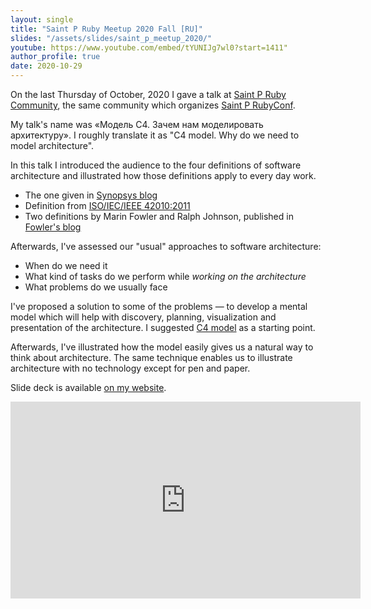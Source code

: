```yaml
---
layout: single
title: "Saint P Ruby Meetup 2020 Fall [RU]"
slides: "/assets/slides/saint_p_meetup_2020/"
youtube: https://www.youtube.com/embed/tYUNIJg7wl0?start=1411"
author_profile: true
date: 2020-10-29
---
```


On the last Thursday of October, 2020 I gave a talk at [Saint P Ruby Community](https://t.me/saintprug), the same community which organizes [Saint P RubyConf](https://spbrubyconf.ru/).

My talk's name was «Модель С4. Зачем нам моделировать архитектуру». I roughly translate it as "C4 model. Why do we need to model architecture".

In this talk I introduced the audience to the four definitions of software architecture and illustrated how those definitions apply to every day work.

* The one given in [Synopsys blog](https://www.synopsys.com/glossary/what-is-software-architecture.html)
* Definition from [ISO/IEC/IEEE 42010:2011](https://www.iso.org/standard/50508.html)
* Two definitions by Marin Fowler and Ralph Johnson, published in [Fowler's blog](https://martinfowler.com/ieeeSoftware/whoNeedsArchitect.pdf)

Afterwards, I've assessed our "usual" approaches to software architecture:

* When do we need it
* What kind of tasks do we perform while _working on the architecture_
* What problems do we usually face

I've proposed a solution to some of the problems — to develop a mental model which will help with discovery, planning, visualization and presentation of the architecture. I suggested [C4 model](https://c4model.com/) as a starting point.

Afterwards, I've illustrated how the model easily gives us a natural way to think about architecture. The same technique enables us to illustrate architecture with no technology except for pen and paper.

Slide deck is available [on my website](/assets/slides/saint_p_meetup_2020).

<iframe width="560" height="315" src="https://www.youtube.com/embed/tYUNIJg7wl0?start=1411" frameborder="0" allow="accelerometer; autoplay; clipboard-write; encrypted-media; gyroscope; picture-in-picture" allowfullscreen></iframe>
